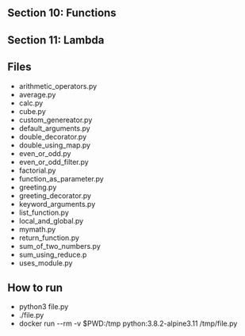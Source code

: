 ## Section 10: Functions
## Section 11: Lambda
 
## Files

 - arithmetic_operators.py
 - average.py
 - calc.py
 - cube.py
 - custom_genereator.py
 - default_arguments.py
 - double_decorator.py
 - double_using_map.py
 - even_or_odd.py
 - even_or_odd_filter.py
 - factorial.py
 - function_as_parameter.py
 - greeting.py
 - greeting_decorator.py
 - keyword_arguments.py
 - list_function.py
 - local_and_global.py
 - mymath.py
 - return_function.py
 - sum_of_two_numbers.py
 - sum_using_reduce.p
 - uses_module.py

## How to run

 - python3 file.py
 - ./file.py
 - docker run --rm -v $PWD:/tmp python:3.8.2-alpine3.11 /tmp/file.py
